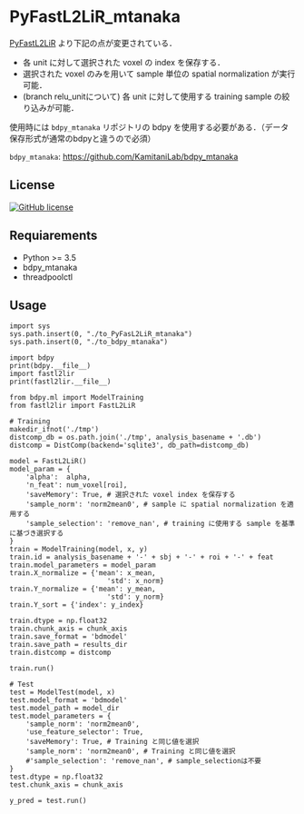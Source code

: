 # PyFastL2LiR_mtanaka

[PyFastL2LiR](https://github.com/KamitaniLab/PyFastL2LiR) より下記の点が変更されている．

- 各 unit に対して選択された voxel の index を保存する．
- 選択された voxel のみを用いて sample 単位の spatial normalization が実行可能．
- (branch relu_unitについて) 各 unit に対して使用する training sample の絞り込みが可能．

使用時には `bdpy_mtanaka` リポジトリの bdpy を使用する必要がある．（データ保存形式が通常のbdpyと違うので必須）

`bdpy_mtanaka`: https://github.com/KamitaniLab/bdpy_mtanaka


## License
[![GitHub license](https://img.shields.io/github/license/KamitaniLab/PyFastL2LiR)](https://github.com/KamitaniLab/PyFastL2LiR/blob/master/LICENSE)


## Requiarements
- Python >= 3.5
- bdpy_mtanaka
- threadpoolctl

## Usage

```
import sys
sys.path.insert(0, "./to_PyFasL2LiR_mtanaka")
sys.path.insert(0, "./to_bdpy_mtanaka")

import bdpy
print(bdpy.__file__)
import fastl2lir
print(fastl2lir.__file__)

from bdpy.ml import ModelTraining
from fastl2lir import FastL2LiR

# Training 
makedir_ifnot('./tmp')
distcomp_db = os.path.join('./tmp', analysis_basename + '.db')
distcomp = DistComp(backend='sqlite3', db_path=distcomp_db)

model = FastL2LiR()
model_param = {
    'alpha':  alpha,
    'n_feat': num_voxel[roi],
    'saveMemory': True, # 選択された voxel index を保存する
    'sample_norm': 'norm2mean0', # sample に spatial normalization を適用する
    'sample_selection': 'remove_nan', # training に使用する sample を基準に基づき選択する
}
train = ModelTraining(model, x, y)
train.id = analysis_basename + '-' + sbj + '-' + roi + '-' + feat
train.model_parameters = model_param
train.X_normalize = {'mean': x_mean,
                        'std': x_norm}
train.Y_normalize = {'mean': y_mean,
                        'std': y_norm}
train.Y_sort = {'index': y_index}

train.dtype = np.float32
train.chunk_axis = chunk_axis
train.save_format = 'bdmodel'
train.save_path = results_dir
train.distcomp = distcomp

train.run()

# Test
test = ModelTest(model, x)
test.model_format = 'bdmodel'
test.model_path = model_dir
test.model_parameters = {
    'sample_norm': 'norm2mean0',
    'use_feature_selector': True,
    'saveMemory': True, # Training と同じ値を選択
    'sample_norm': 'norm2mean0', # Training と同じ値を選択
    #'sample_selection': 'remove_nan', # sample_selectionは不要 
}
test.dtype = np.float32
test.chunk_axis = chunk_axis

y_pred = test.run()
```

